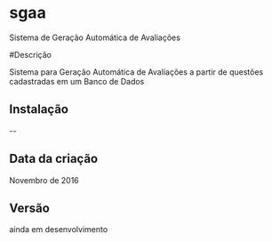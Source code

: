 # sgaa
Sistema de Geração Automática de Avaliações

#Descrição

Sistema para Geração Automática de Avaliações a partir de questões cadastradas em um Banco de Dados

## Instalação

--

## Data da criação
Novembro de 2016

## Versão
ainda em desenvolvimento
